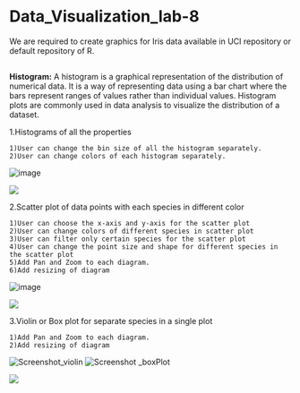 # Data_Visualization_lab-8
We are required to create graphics for Iris data available in UCI repository or default repository of R.
##
**Histogram:**
A histogram is a graphical representation of the distribution of numerical data. It is a way of representing data using a bar chart where the bars represent ranges of values rather than individual values. Histogram plots are commonly used in data analysis to visualize the distribution of a dataset.

1.Histograms of all the properties

    1)User can change the bin size of all the histogram separately. 
    2)User can change colors of each histogram separately.  
![image](https://user-images.githubusercontent.com/118159315/235701712-3219f315-0dbc-47aa-a8c9-d9bd6cf797ab.png)

![](https://github.com/PoonamSuthar/Data_Visualization_lab-8/blob/main/Histogram.gif)

2.Scatter plot of data points with each species in different color

    1)User can choose the x-axis and y-axis for the scatter plot
    2)User can change colors of different species in scatter plot
    3)User can filter only certain species for the scatter plot
    4)User can change the point size and shape for different species in the scatter plot
    5)Add Pan and Zoom to each diagram.
    6)Add resizing of diagram
![image](https://user-images.githubusercontent.com/118159315/230776864-b1ecc1f6-204a-48aa-b0d0-e0828a6e922a.png)

![](https://github.com/PoonamSuthar/Data_Visualization_lab-8/blob/main/GIF_scatter_plot.gif)

3.Violin or Box plot for separate species in a single plot

    1)Add Pan and Zoom to each diagram.
    2)Add resizing of diagram
![Screenshot_violin](https://user-images.githubusercontent.com/118159315/230776995-dd170b35-a6f1-4c3c-a5ee-014c4705f4cc.png)
![Screenshot _boxPlot](https://user-images.githubusercontent.com/118159315/230777005-eae70bd1-a711-45de-bad5-2e9fb51f7d03.png)

![](https://github.com/PoonamSuthar/Data_Visualization_lab-8/blob/main/GIF_Violin.gif)
